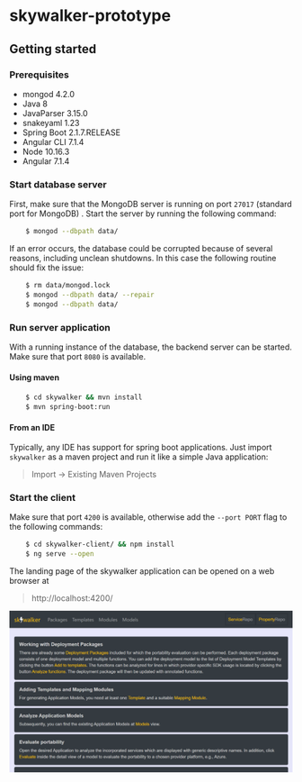 # skywalker-prototype

## Getting started
### Prerequisites
- mongod 4.2.0
- Java 8
- JavaParser 3.15.0
- snakeyaml 1.23
- Spring Boot 2.1.7.RELEASE
- Angular CLI 7.1.4
- Node 10.16.3
- Angular 7.1.4

### Start database server
First, make sure that the MongoDB server is running on port `27017` (standard port for MongoDB) . Start the server by running the following command:  
```bash
    $ mongod --dbpath data/
```
If an error occurs, the database could be corrupted because of several reasons, including unclean shutdowns. In this case the following routine should fix the issue:
```bash
    $ rm data/mongod.lock
    $ mongod --dbpath data/ --repair
    $ mongod --dbpath data/
```

### Run server application
With a running instance of the database, the backend server can be started. Make sure that port `8080` is available. 
#### Using maven
```bash
    $ cd skywalker && mvn install
    $ mvn spring-boot:run
```
#### From an IDE
Typically, any IDE has support for spring boot applications. Just import `skywalker` as a maven project and run it like a simple Java application:  
  > Import -> Existing Maven Projects

### Start the client
Make sure that port `4200` is available, otherwise add the `--port PORT` flag to the following commands:
```bash
    $ cd skywalker-client/ && npm install
    $ ng serve --open
```
The landing page of the skywalker application can be opened on a web browser at  
  > http://localhost:4200/

![skywalker](media/skywalker_landing_page.png "skywalker")


